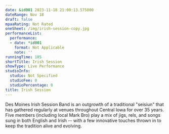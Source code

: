 ```yaml
---
date: &id001 2023-11-18 21:00:13.575000
dateRange: Nov 18
draft: false
mpaaRating: Not Rated
oneSheet: /img/irish-session-copy.jpg
performanceList:
  performance:
  - date: *id001
    format: Not Applicable
    note: ''
runningTime: 105
shortTitle: Irish Session
showType: Live Performance
studioInfo:
  studio: Not Specified
  studioFee: 0
  studioPercentage: 0
title: Irish Session
---
```


D﻿es Moines Irish Session Band is an outgrowth of a traditional "seisiun" that has gathered regularly at venues throughout Central Iowa for over 35 years. Five members (including local Mark Bro) play a mix of jigs, rels, and songs sung in both English and Irish -- with a few innovative touches thrown in to keep the tradition alive and evolving.